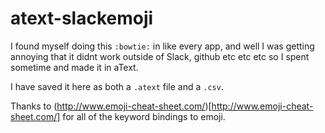 # atext-slackemoji
 I found myself doing this `:bowtie:` in like every app, and well I was getting annoying that it didnt work outside of Slack, github etc etc etc so I spent sometime and made it in aText.

I have saved it here as both a `.atext` file and a `.csv`.

Thanks to (http://www.emoji-cheat-sheet.com/)[http://www.emoji-cheat-sheet.com/] for all of the keyword bindings to emoji.
